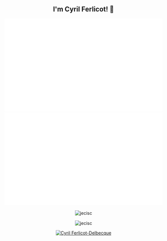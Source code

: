 <h2 align="center">I'm Cyril Ferlicot! 👋</h2>

<!--
**jecisc/jecisc** is a ✨ _special_ ✨ repository because its `README.md` (this file) appears on your GitHub profile.

Here are some ideas to get you started:

- 🔭 I’m currently working on ...
- 🌱 I’m currently learning ...
- 👯 I’m looking to collaborate on ...
- 🤔 I’m looking for help with ...
- 💬 Ask me about ...
- 📫 How to reach me: ...
- 😄 Pronouns: ...
- ⚡ Fun fact: ...
-->

<a href="https://github.com/jstrieb/github-stats" align="center">

![](https://raw.githubusercontent.com/jordanmontt/github-stats/master/generated/overview.svg#gh-dark-mode-only)
![](https://raw.githubusercontent.com/jordanmontt/github-stats/master/generated/languages.svg#gh-dark-mode-only)

</a>

<p align="center">
  <img src="https://github-readme-stats.vercel.app/api?username=jordanmontt&count_private=true&hide=stars&show_icons=true&theme=cobalt&include_all_commits=true" alt="jecisc" />  
  <p align="center"><img align="center" src="https://github-readme-streak-stats.herokuapp.com/?user=jordanmontt&theme=cobalt" alt="jecisc" /></p>
</p>
<p align="center"> <a href="https://github.com/ryo-ma/github-profile-trophy"><img src="https://github-profile-trophy.vercel.app/?username=jecisc&theme=buddhism" alt="Cyril Ferlicot-Delbecque" /></a> </p>

